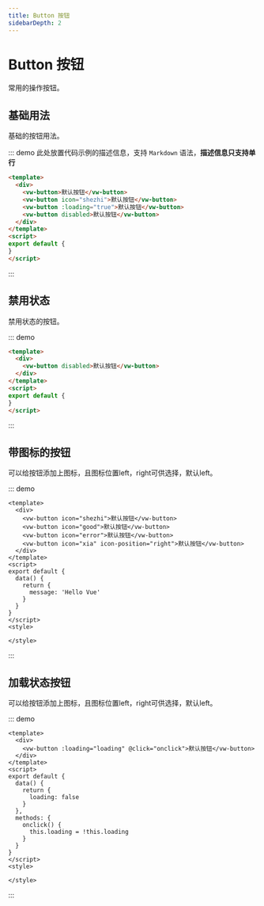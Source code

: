 ```yaml
---
title: Button 按钮
sidebarDepth: 2
---
```

# Button 按钮

常用的操作按钮。

## 基础用法

基础的按钮用法。

::: demo 此处放置代码示例的描述信息，支持 `Markdown` 语法，**描述信息只支持单行**
```html
<template>
  <div>
    <vw-button>默认按钮</vw-button>
    <vw-button icon="shezhi">默认按钮</vw-button>
    <vw-button :loading="true">默认按钮</vw-button>
    <vw-button disabled>默认按钮</vw-button>
  </div>
</template>
<script>
export default {
}
</script>
```
:::

## 禁用状态

禁用状态的按钮。

::: demo 
```html
<template>
  <div>
    <vw-button disabled>默认按钮</vw-button>
  </div>
</template>
<script>
export default {
}
</script>
```
:::

## 带图标的按钮

可以给按钮添加上图标，且图标位置left，right可供选择，默认left。

::: demo 
```vue
<template>
  <div>
    <vw-button icon="shezhi">默认按钮</vw-button>
    <vw-button icon="good">默认按钮</vw-button>
    <vw-button icon="error">默认按钮</vw-button>
    <vw-button icon="xia" icon-position="right">默认按钮</vw-button>
  </div>
</template>
<script>
export default {
  data() {
    return {
      message: 'Hello Vue'
    }
  }
}
</script>
<style>

</style>
```
:::

## 加载状态按钮

可以给按钮添加上图标，且图标位置left，right可供选择，默认left。

::: demo 
```vue
<template>
  <div>
    <vw-button :loading="loading" @click="onclick">默认按钮</vw-button>
  </div>
</template>
<script>
export default {
  data() {
    return {
      loading: false
    }
  },
  methods: {
    onclick() {
      this.loading = !this.loading
    }
  }
}
</script>
<style>

</style>
```
:::
